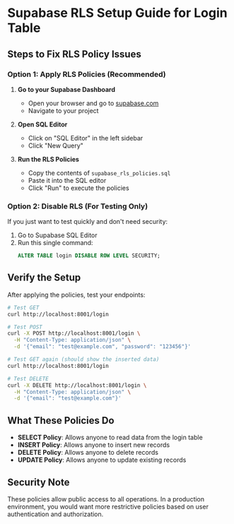 # Supabase RLS Setup Guide for Login Table

## Steps to Fix RLS Policy Issues

### Option 1: Apply RLS Policies (Recommended)

1. **Go to your Supabase Dashboard**
   - Open your browser and go to [supabase.com](https://supabase.com)
   - Navigate to your project

2. **Open SQL Editor**
   - Click on "SQL Editor" in the left sidebar
   - Click "New Query"

3. **Run the RLS Policies**
   - Copy the contents of `supabase_rls_policies.sql`
   - Paste it into the SQL editor
   - Click "Run" to execute the policies

### Option 2: Disable RLS (For Testing Only)

If you just want to test quickly and don't need security:

1. Go to Supabase SQL Editor
2. Run this single command:
   ```sql
   ALTER TABLE login DISABLE ROW LEVEL SECURITY;
   ```

## Verify the Setup

After applying the policies, test your endpoints:

```bash
# Test GET
curl http://localhost:8001/login

# Test POST
curl -X POST http://localhost:8001/login \
  -H "Content-Type: application/json" \
  -d '{"email": "test@example.com", "password": "123456"}'

# Test GET again (should show the inserted data)
curl http://localhost:8001/login

# Test DELETE
curl -X DELETE http://localhost:8001/login \
  -H "Content-Type: application/json" \
  -d '{"email": "test@example.com"}'
```

## What These Policies Do

- **SELECT Policy**: Allows anyone to read data from the login table
- **INSERT Policy**: Allows anyone to insert new records
- **DELETE Policy**: Allows anyone to delete records
- **UPDATE Policy**: Allows anyone to update existing records

## Security Note

These policies allow public access to all operations. In a production environment, you would want more restrictive policies based on user authentication and authorization. 